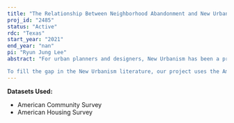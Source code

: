 ```yaml
---
title: "The Relationship Between Neighborhood Abandonment and New Urbanist Environments"
proj_id: "2485"
status: "Active"
rdc: "Texas"
start_year: "2021"
end_year: "nan"
pi: "Ryun Jung Lee"
abstract: "For urban planners and designers, New Urbanism has been a principle approach in promoting a sense of community and walkability. The principles of New Urbanism primarily deal with urban form and design aspects; however, what is typically lacking are social aspects in urban communities. A notable and arguable aspect of New Urbanism is the assumption of economic stability and population growth. In recent years, the assumption that cities must inevitably grow has been criticized as many cities rather experienced urban decline. How New Urbanist communities mitigate or respond to neighborhood abandonment and physical disorders is still understudied. 

To fill the gap in the New Urbanism literature, our project uses the American Housing Survey and the American Community Survey from 2009-2018 to investigate four sub-studies examining the relationship between the New Urbanist environment and neighborhood abandonment. Study 1 examines if communities with New Urbanist features are more resilient to abandonment than are other communities. Study 2 examines if New Urbanist features can mitigate or predict neighborhood disorders. Study 3 compares the effects of the New Urbanist environment on neighborhood abandonment across growing, shrinking, and stable metro areas. Study 4 examines the role of the New Urbanist features in the relationship between neighborhood change and abandonment at the neighborhood level."
---
```


**Datasets Used:**

  - American Community Survey 
  - American Housing Survey 

